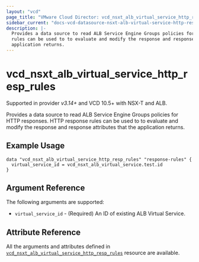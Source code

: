 ```yaml
---
layout: "vcd"
page_title: "VMware Cloud Director: vcd_nsxt_alb_virtual_service_http_resp_rules"
sidebar_current: "docs-vcd-datasource-nsxt-alb-virtual-service-http-resp-rules"
description: |-
  Provides a data source to read ALB Service Engine Groups policies for HTTP responses. HTTP response 
  rules can be used to to evaluate and modify the response and response attributes that the
  application returns.
---
```


# vcd\_nsxt\_alb\_virtual\_service\_http\_resp\_rules

Supported in provider *v3.14+* and VCD 10.5+ with NSX-T and ALB.

Provides a data source to read ALB Service Engine Groups policies for HTTP responses. HTTP response 
rules can be used to to evaluate and modify the response and response attributes that the
application returns.

## Example Usage

```hcl
data "vcd_nsxt_alb_virtual_service_http_resp_rules" "response-rules" {
  virtual_service_id = vcd_nsxt_alb_virtual_service.test.id
}
```

## Argument Reference

The following arguments are supported:

* `virtual_service_id` - (Required) An ID of existing ALB Virtual Service.

## Attribute Reference

All the arguments and attributes defined in
[`vcd_nsxt_alb_virtual_service_http_resp_rules`](/providers/vmware/vcd/latest/docs/resources/nsxt_alb_virtual_service_http_resp_rules)
resource are available.